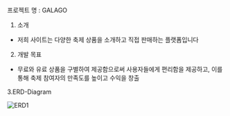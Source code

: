 프로젝트 명 : GALAGO

1. 소개
- 저희 사이트는 다양한 축제 상품을 소개하고 직접 판매하는 플랫폼입니다

2. 개발 목표
- 무료와 유료 상품을 구별하여 제공함으로써 사용자들에게 편리함을 제공하고, 이를 통해 축제 참여자의 만족도를 높이고 수익을 창출

3.ERD-Diagram


![ERD1](https://github.com/woo0485/woodonggyun/assets/135837226/904cca7c-e8d3-4e86-bcd9-3b26e359cfc1.JPG)
